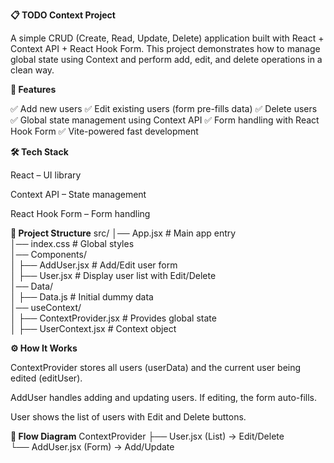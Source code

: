 **📋 TODO Context Project**

A simple CRUD (Create, Read, Update, Delete) application built with React + Context API + React Hook Form.
This project demonstrates how to manage global state using Context and perform add, edit, and delete operations in a clean way.


**🚀 Features**

✅ Add new users
✅ Edit existing users (form pre-fills data)
✅ Delete users
✅ Global state management using Context API
✅ Form handling with React Hook Form
✅ Vite-powered fast development


**🛠️ Tech Stack**

React – UI library

Context API – State management

React Hook Form – Form handling


**📂 Project Structure**
src/
│── App.jsx                # Main app entry  
│── index.css               # Global styles  
│── Components/  
│   ├── AddUser.jsx         # Add/Edit user form  
│   ├── User.jsx            # Display user list with Edit/Delete  
│── Data/  
│   ├── Data.js             # Initial dummy data  
│── useContext/  
│   ├── ContextProvider.jsx # Provides global state  
│   ├── UserContext.jsx     # Context object  



**⚙️ How It Works**

ContextProvider stores all users (userData) and the current user being edited (editUser).

AddUser handles adding and updating users. If editing, the form auto-fills.

User shows the list of users with Edit and Delete buttons.


**📸 Flow Diagram**
ContextProvider
   ├── User.jsx (List) → Edit/Delete  
   └── AddUser.jsx (Form) → Add/Update 
